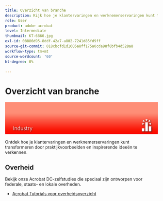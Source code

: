 ```yaml
---
title: Overzicht van branche
description: Kijk hoe je klantervaringen en werknemerservaringen kunt transformeren door praktijkvoorbeelden en inspirerende ideeën te verkennen
role: User
product: adobe acrobat
level: Intermediate
thumbnail: KT-6860.jpg
exl-id: 08886d95-8ddf-42a7-a802-7241d85fd9ff
source-git-commit: 018cbcfd1d1605a8ff175a0cda98f0bfb4d528a8
workflow-type: tm+mt
source-wordcount: '60'
ht-degree: 0%

---
```


# Overzicht van branche

![Acrobat Industry Image](../assets/Hero-Industry.png)

Ontdek hoe je klantervaringen en werknemerservaringen kunt transformeren door praktijkvoorbeelden en inspirerende ideeën te verkennen.

## Overheid

Bekijk onze Acrobat DC-zelfstudies die speciaal zijn ontworpen voor federale, staats- en lokale overheden.

* [Acrobat Tutorials voor overheidsoverzicht](gov/gov-overview.md)
